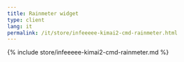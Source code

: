 ```yaml
---
title: Rainmeter widget
type: client
lang: it
permalink: /it/store/infeeeee-kimai2-cmd-rainmeter.html
---
```


{% include store/infeeeee-kimai2-cmd-rainmeter.md %}
